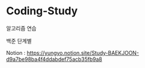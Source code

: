 # Coding-Study
알고리즘 연습

백준 단계별

Notion : https://yungyo.notion.site/Study-BAEKJOON-d9a7be98ba4f4ddabdef75acb35fb9a8
